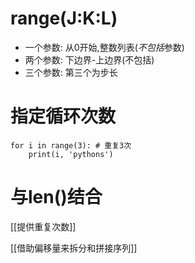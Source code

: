 # range(J:K:L)
- 一个参数:
从0开始,整数列表(*不包括*参数)
- 两个参数:
下边界-上边界(不包括)
- 三个参数:
第三个为步长

# 指定循环次数
```jupyter
for i in range(3): # 重复3次
	print(i, 'pythons')
```


# 与len()结合
[[提供重复次数]]

[[借助偏移量来拆分和拼接序列]]

